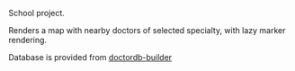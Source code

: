 School project.

Renders a map with nearby doctors of selected specialty, with lazy marker rendering.

Database is provided from [doctordb-builder](https://github.com/dermoumi/doctordb-builder)
